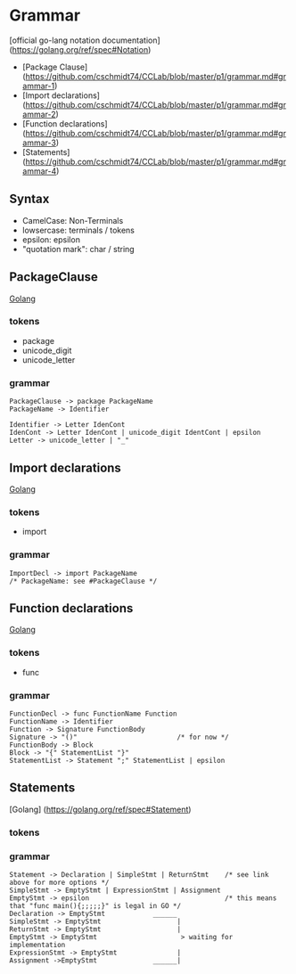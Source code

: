 # Grammar
[official go-lang notation documentation] (https://golang.org/ref/spec#Notation)
- [Package Clause] (https://github.com/cschmidt74/CCLab/blob/master/p1/grammar.md#grammar-1)  
- [Import declarations] (https://github.com/cschmidt74/CCLab/blob/master/p1/grammar.md#grammar-2)
- [Function declarations] (https://github.com/cschmidt74/CCLab/blob/master/p1/grammar.md#grammar-3)
- [Statements] (https://github.com/cschmidt74/CCLab/blob/master/p1/grammar.md#grammar-4)

## Syntax
- CamelCase: Non-Terminals
- lowsercase: terminals / tokens
- epsilon: epsilon
- "quotation mark": char / string

## PackageClause
[Golang](https://golang.org/ref/spec#PackageClause)
  
### tokens
- package
- unicode_digit
- unicode_letter
  
### grammar
```
PackageClause -> package PackageName  
PackageName -> Identifier  

Identifier -> Letter IdenCont 
IdenCont -> Letter IdenCont | unicode_digit IdentCont | epsilon  
Letter -> unicode_letter | "_"  
```  

## Import declarations
[Golang](https://golang.org/ref/spec#ImportDecl)
  
### tokens
- import
  
### grammar
```
ImportDecl -> import PackageName
/* PackageName: see #PackageClause */
```
## Function declarations
[Golang](https://golang.org/ref/spec#Function_declarations)
  
### tokens
- func

### grammar
```
FunctionDecl -> func FunctionName Function
FunctionName -> Identifier
Function -> Signature FunctionBody
Signature -> "()"                         /* for now */
FunctionBody -> Block
Block -> "{" StatementList "}"
StatementList -> Statement ";" StatementList | epsilon 
```

## Statements
[Golang] (https://golang.org/ref/spec#Statement)
  
### tokens

### grammar
```
Statement -> Declaration | SimpleStmt | ReturnStmt    /* see link above for more options */
SimpleStmt -> EmptyStmt | ExpressionStmt | Assignment 
EmptyStmt -> epsilon                                  /* this means that "func main(){;;;;;}" is legal in GO */
Declaration -> EmptyStmt            ______
SimpleStmt -> EmptyStmt                   |
ReturnStmt -> EmptyStmt                   |
EmptyStmt -> EmptyStmt                     > waiting for implementation
ExpressionStmt -> EmptyStmt               |
Assignment ->EmptyStmt              ______|
```
